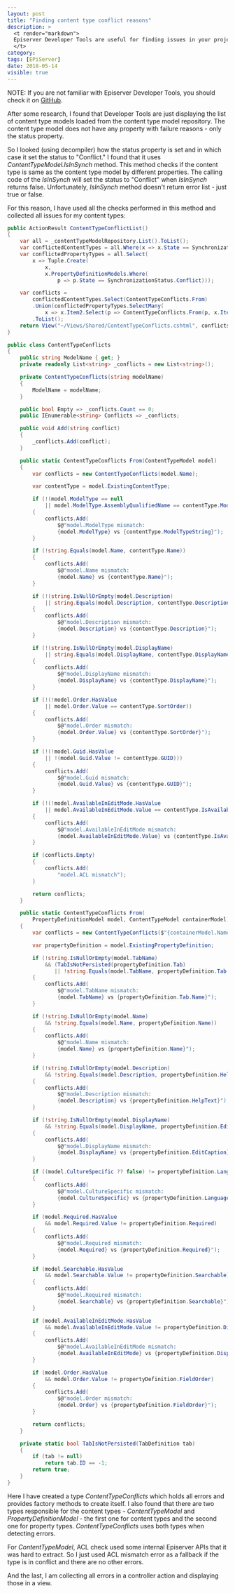 ```yaml
---
layout: post
title: "Finding content type conflict reasons"
description: >
  <t render="markdown">
  Episerver Developer Tools are useful for finding issues in your project/website. There is a tab - "Content Type Analyzer" which displays the details of your content types. In some projects you may notice that some types have issues with synchronization - SynchronizationStatus has value "Conflict," but it does not provide any hint about the reason for the conflict.
  </t>
category:
tags: [EPiServer]
date: 2018-05-14
visible: true
---
```


NOTE: If you are not familiar with Episerver Developer Tools, you should check it on [GitHub](https://github.com/episerver/DeveloperTools).

After some research, I found that Developer Tools are just displaying the list of content type models loaded from the content type model repository. The content type model does not have any property with failure reasons - only the status property.

So I looked (using decompiler) how the status property is set and in which case it set the status to "Conflict." I found that it uses _ContentTypeModel.IsInSynch_ method. This method checks if the content type is same as the content type model by different properties. The calling code of the _IsInSynch_ will set the status to "Conflict" when _IsInSynch_ returns false. Unfortunately, _IsInSynch_ method doesn't return error list - just true or false.

For this reason, I have used all the checks performed in this method and collected all issues for my content types:

```csharp
public ActionResult ContentTypeConflictList()
{
    var all = _contentTypeModelRepository.List().ToList();
    var conflictedContentTypes = all.Where(x => x.State == SynchronizationStatus.Conflict);
    var conflictedPropertyTypes = all.Select(
        x => Tuple.Create(
            x,
            x.PropertyDefinitionModels.Where(
                p => p.State == SynchronizationStatus.Conflict)));

    var conflicts =
        conflictedContentTypes.Select(ContentTypeConflicts.From)
        .Union(conflictedPropertyTypes.SelectMany(
            x => x.Item2.Select(p => ContentTypeConflicts.From(p, x.Item1))))
        .ToList();
    return View("~/Views/Shared/ContentTypeConflicts.cshtml", conflicts);
}

public class ContentTypeConflicts
{
    public string ModelName { get; }
    private readonly List<string> _conflicts = new List<string>();

    private ContentTypeConflicts(string modelName)
    {
        ModelName = modelName;
    }

    public bool Empty => _conflicts.Count == 0;
    public IEnumerable<string> Conflicts => _conflicts;

    public void Add(string conflict)
    {
        _conflicts.Add(conflict);
    }

    public static ContentTypeConflicts From(ContentTypeModel model)
    {
        var conflicts = new ContentTypeConflicts(model.Name);

        var contentType = model.ExistingContentType;

        if (!(model.ModelType == null
            || model.ModelType.AssemblyQualifiedName == contentType.ModelTypeString))
        {
            conflicts.Add(
                $@"model.ModelType mismatch:
                {model.ModelType} vs {contentType.ModelTypeString}");
        }

        if (!string.Equals(model.Name, contentType.Name))
        {
            conflicts.Add(
                $@"model.Name mismatch:
                {model.Name} vs {contentType.Name}");
        }

        if (!(string.IsNullOrEmpty(model.Description)
            || string.Equals(model.Description, contentType.Description)))
        {
            conflicts.Add(
                $@"model.Description mismatch:
                {model.Description} vs {contentType.Description}");
        }

        if (!(string.IsNullOrEmpty(model.DisplayName)
            || string.Equals(model.DisplayName, contentType.DisplayName)))
        {
            conflicts.Add(
                $@"model.DisplayName mismatch:
                {model.DisplayName} vs {contentType.DisplayName}");
        }

        if (!(!model.Order.HasValue
            || model.Order.Value == contentType.SortOrder))
        {
            conflicts.Add(
                $@"model.Order mismatch:
                {model.Order.Value} vs {contentType.SortOrder}");
        }

        if (!(!model.Guid.HasValue
            || !(model.Guid.Value != contentType.GUID)))
        {
            conflicts.Add(
                $@"model.Guid mismatch:
                {model.Guid.Value} vs {contentType.GUID}");
        }

        if (!(!model.AvailableInEditMode.HasValue
            || model.AvailableInEditMode.Value == contentType.IsAvailable))
        {
            conflicts.Add(
                $@"model.AvailableInEditMode mismatch:
                {model.AvailableInEditMode.Value} vs {contentType.IsAvailable}");
        }

        if (conflicts.Empty)
        {
            conflicts.Add(
                "model.ACL mismatch");
        }

        return conflicts;
    }

    public static ContentTypeConflicts From(
        PropertyDefinitionModel model, ContentTypeModel containerModel)
    {
        var conflicts = new ContentTypeConflicts($"{containerModel.Name}-{model.Name}");

        var propertyDefinition = model.ExistingPropertyDefinition;

        if (!string.IsNullOrEmpty(model.TabName)
            && (TabIsNotPersisted(propertyDefinition.Tab)
               || !string.Equals(model.TabName, propertyDefinition.Tab.Name)))
        {
            conflicts.Add(
                $@"model.TabName mismatch:
                {model.TabName} vs {propertyDefinition.Tab.Name}");
        }

        if (!string.IsNullOrEmpty(model.Name)
            && !string.Equals(model.Name, propertyDefinition.Name))
        {
            conflicts.Add(
                $@"model.Name mismatch:
                {model.Name} vs {propertyDefinition.Name}");
        }

        if (!string.IsNullOrEmpty(model.Description)
            && !string.Equals(model.Description, propertyDefinition.HelpText))
        {
            conflicts.Add(
                $@"model.Description mismatch:
                {model.Description} vs {propertyDefinition.HelpText}");
        }

        if (!string.IsNullOrEmpty(model.DisplayName)
            && !string.Equals(model.DisplayName, propertyDefinition.EditCaption))
        {
            conflicts.Add(
                $@"model.DisplayName mismatch:
                {model.DisplayName} vs {propertyDefinition.EditCaption}");
        }

        if ((model.CultureSpecific ?? false) != propertyDefinition.LanguageSpecific)
        {
            conflicts.Add(
                $@"model.CultureSpecific mismatch:
                {model.CultureSpecific} vs {propertyDefinition.LanguageSpecific}");
        }

        if (model.Required.HasValue
            && model.Required.Value != propertyDefinition.Required)
        {
            conflicts.Add(
                $@"model.Required mismatch:
                {model.Required} vs {propertyDefinition.Required}");
        }

        if (model.Searchable.HasValue
            && model.Searchable.Value != propertyDefinition.Searchable)
        {
            conflicts.Add(
                $@"model.Required mismatch:
                {model.Searchable} vs {propertyDefinition.Searchable}");
        }

        if (model.AvailableInEditMode.HasValue
            && model.AvailableInEditMode.Value != propertyDefinition.DisplayEditUI)
        {
            conflicts.Add(
                $@"model.AvailableInEditMode mismatch:
                {model.AvailableInEditMode} vs {propertyDefinition.DisplayEditUI}");
        }

        if (model.Order.HasValue
            && model.Order.Value != propertyDefinition.FieldOrder)
        {
            conflicts.Add(
                $@"model.Order mismatch:
                {model.Order} vs {propertyDefinition.FieldOrder}");
        }

        return conflicts;
    }

    private static bool TabIsNotPersisted(TabDefinition tab)
    {
        if (tab != null)
            return tab.ID == -1;
        return true;
    }
}
```

Here I have created a type _ContentTypeConflicts_ which holds all errors and provides factory methods to create itself. I also found that there are two types responsible for the content types - _ContentTypeModel_ and _PropertyDefinitionModel_ - the first one for content types and the second one for property types. _ContentTypeConflicts_ uses both types when detecting errors.

For _ContentTypeModel_, ACL check used some internal Episerver APIs that it was hard to extract. So I just used ACL mismatch error as a fallback if the type is in conflict and there are no other errors.

And the last, I am collecting all errors in a controller action and displaying those in a view.
